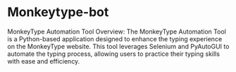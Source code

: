 # Monkeytype-bot
MonkeyType Automation Tool Overview: The MonkeyType Automation Tool is a Python-based application designed to enhance the typing experience on the MonkeyType website. This tool leverages Selenium and PyAutoGUI to automate the typing process, allowing users to practice their typing skills with ease and efficiency.
